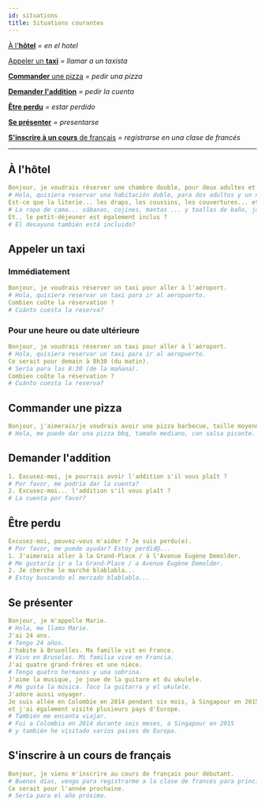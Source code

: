 ```yaml
---
id: situations
title: Situations courantes
---
```


[À l'**hôtel**](#a-l-hotel) _= en el hotel_

[Appeler un **taxi**](#appeler-un-taxi) _= llamar a un taxista_

[**Commander** une pizza](#commander-une-pizza) _= pedir una pizza_

[**Demander l'addition**](#demander-l-addition) _= pedir la cuenta_

[**Être perdu**](#etre-perdu) _= estar perdido_

[**Se présenter**](#se-presenter) _= presentarse_

[**S'inscrire à un cours** de français](#s-inscrire-a-un-cours-de-francais) _= registrarse en una clase de francés_

---

## À l'**hôtel**

```yml
Bonjour, je voudrais réserver une chambre double, pour deux adultes et un enfant.
# Hola, quisiera reservar una habitación doble, para dos adultos y un niño.
Est-ce que la literie... les draps, les coussins, les couvertures... et les serviettes de bain, savons, etc. sont inclus ?
# La ropa de cama... sábanas, cojines, mantas ... y toallas de baño, jabones...? están incluidos?
Et.. le petit-déjeuner est également inclus ?
# El desayuno también está incluido?
```

## Appeler un **taxi**

### Immédiatement

```yml
Bonjour, je voudrais réserver un taxi pour aller à l'aéroport.
# Hola, quisiera reservar un taxi para ir al aeropuerto.
Combien coûte la réservation ?
# Cuánto cuesta la reserva?
```

### Pour une heure ou date ultérieure

```yml
Bonjour, je voudrais réserver un taxi pour aller à l'aéroport.
# Hola, quisiera reservar un taxi para ir al aeropuerto.
Ce serait pour demain à 8h30 (du matin).
# Sería para las 8:30 (de la mañana).
Combien coûte la réservation ?
# Cuánto cuesta la reserva?
```

## **Commander** une pizza

```yml
Bonjour, j'aimerais/je voudrais avoir une pizza barbecue, taille moyenne, avec sauce piquante.
# Hola, me puede dar una pizza bbq, tamaño mediano, con salsa picante.
```

## **Demander l'addition**

```yml
1. Excusez-moi, je pourrais avoir l'addition s'il vous plaît ?
# Por favor, me podría dar la cuenta?
2. Excusez-moi... l'addition s'il vous plaît ?
# La cuenta por favor?
```

## **Être perdu**

```yml
Excusez-moi, pouvez-vous m'aider ? Je suis perdu(e).
# Por favor, me puede ayudar? Estoy perdid@...
1. J'aimerais aller à la Grand-Place / à l'Avenue Eugène Demolder.
# Me gustaría ir a la Grand-Place / a Avenue Eugène Demolder.
2. Je cherche le marché blablabla...
# Estoy buscando el mercado blablabla...
```

## **Se présenter**

```yml
Bonjour, je m'appelle Marie.
# Hola, me llamo Marie.
J'ai 24 ans.
# Tengo 24 años.
J'habite à Bruxelles. Ma famille vit en France.
# Vivo en Bruselas. Mi familia vive en Francia.
J'ai quatre grand-frères et une nièce.
# Tengo quatro hermanos y una sobrina.
J'aime la musique, je joue de la guitare et du ukulele.
# Me gusta la música. Toco la guitarra y el ukulele.
J'adore aussi voyager.
Je suis allée en Colombie en 2014 pendant six mois, à Singapour en 2015
et j'ai également visité plusieurs pays d'Europe.
# También me encanta viajar.
# Fui a Colombia en 2014 durante seis meses, a Singapour en 2015
# y también he visitado varios paises de Europa.
```

## **S'inscrire à un cours** de français

```yml
Bonjour, je viens m'inscrire au cours de français pour débutant.
# Buenos días, vengo para registrarme a la clase de francés para principiante.
Ce serait pour l'année prochaine.
# Sería para el año próximo.
```
